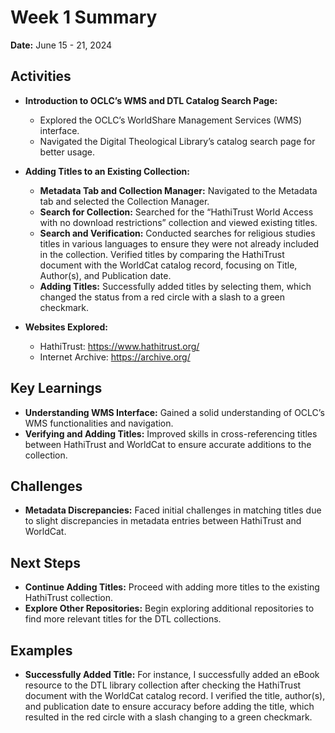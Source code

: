 # Week 1 Summary
**Date:** June 15 - 21, 2024

## Activities
- **Introduction to OCLC’s WMS and DTL Catalog Search Page:**
  - Explored the OCLC’s WorldShare Management Services (WMS) interface.
  - Navigated the Digital Theological Library’s catalog search page for better usage.

- **Adding Titles to an Existing Collection:**
  - **Metadata Tab and Collection Manager:** Navigated to the Metadata tab and selected the Collection Manager.
  - **Search for Collection:** Searched for the “HathiTrust World Access with no download restrictions” collection and viewed existing titles.
  - **Search and Verification:** Conducted searches for religious studies titles in various languages to ensure they were not already included in the collection. Verified titles by comparing the HathiTrust document with the WorldCat catalog record, focusing on Title, Author(s), and Publication date.
  - **Adding Titles:** Successfully added titles by selecting them, which changed the status from a red circle with a slash to a green checkmark.

- **Websites Explored:**
  - HathiTrust: https://www.hathitrust.org/
  - Internet Archive: https://archive.org/

## Key Learnings
- **Understanding WMS Interface:** Gained a solid understanding of OCLC’s WMS functionalities and navigation.
- **Verifying and Adding Titles:** Improved skills in cross-referencing titles between HathiTrust and WorldCat to ensure accurate additions to the collection.

## Challenges
- **Metadata Discrepancies:** Faced initial challenges in matching titles due to slight discrepancies in metadata entries between HathiTrust and WorldCat.

## Next Steps
- **Continue Adding Titles:** Proceed with adding more titles to the existing HathiTrust collection.
- **Explore Other Repositories:** Begin exploring additional repositories to find more relevant titles for the DTL collections.

## Examples
- **Successfully Added Title:** For instance, I successfully added an eBook resource to the DTL library collection after checking the HathiTrust document with the WorldCat catalog record. I verified the title, author(s), and publication date to ensure accuracy before adding the title, which resulted in the red circle with a slash changing to a green checkmark.
